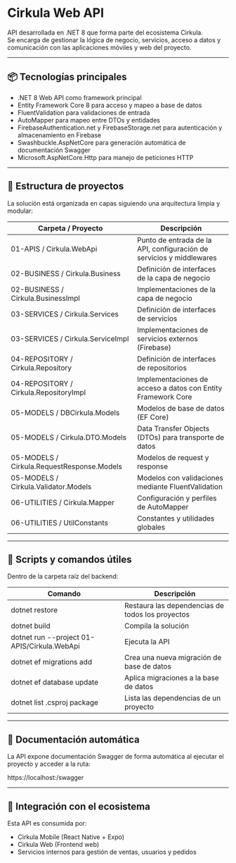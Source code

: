 # Cirkula Web API

API desarrollada en .NET 8 que forma parte del ecosistema Cirkula.  
Se encarga de gestionar la lógica de negocio, servicios, acceso a datos y comunicación con las aplicaciones móviles y web del proyecto.

---

## 📦 Tecnologías principales

- .NET 8 Web API como framework principal
- Entity Framework Core 8 para acceso y mapeo a base de datos
- FluentValidation para validaciones de entrada
- AutoMapper para mapeo entre DTOs y entidades
- FirebaseAuthentication.net y FirebaseStorage.net para autenticación y almacenamiento en Firebase
- Swashbuckle.AspNetCore para generación automática de documentación Swagger
- Microsoft.AspNetCore.Http para manejo de peticiones HTTP

---

## 📂 Estructura de proyectos

La solución está organizada en capas siguiendo una arquitectura limpia y modular:

| Carpeta / Proyecto                          | Descripción |
|---------------------------------------------|-------------|
| 01-APIS / Cirkula.WebApi                    | Punto de entrada de la API, configuración de servicios y middlewares |
| 02-BUSINESS / Cirkula.Business              | Definición de interfaces de la capa de negocio |
| 02-BUSINESS / Cirkula.BusinessImpl          | Implementaciones de la capa de negocio |
| 03-SERVICES / Cirkula.Services              | Definición de interfaces de servicios |
| 03-SERVICES / Cirkula.ServiceImpl           | Implementaciones de servicios externos (Firebase) |
| 04-REPOSITORY / Cirkula.Repository          | Definición de interfaces de repositorios |
| 04-REPOSITORY / Cirkula.RepositoryImpl      | Implementaciones de acceso a datos con Entity Framework Core |
| 05-MODELS / DBCirkula.Models                | Modelos de base de datos (EF Core) |
| 05-MODELS / Cirkula.DTO.Models              | Data Transfer Objects (DTOs) para transporte de datos |
| 05-MODELS / Cirkula.RequestResponse.Models  | Modelos de request y response |
| 05-MODELS / Cirkula.Validator.Models        | Modelos con validaciones mediante FluentValidation |
| 06-UTILITIES / Cirkula.Mapper               | Configuración y perfiles de AutoMapper |
| 06-UTILITIES / UtilConstants                | Constantes y utilidades globales |

---

## 🚀 Scripts y comandos útiles

Dentro de la carpeta raíz del backend:

| Comando | Descripción |
|---------|-------------|
| dotnet restore | Restaura las dependencias de todos los proyectos |
| dotnet build | Compila la solución |
| dotnet run --project 01-APIS/Cirkula.WebApi | Ejecuta la API |
| dotnet ef migrations add <Nombre> | Crea una nueva migración de base de datos |
| dotnet ef database update | Aplica migraciones a la base de datos |
| dotnet list <Proyecto>.csproj package | Lista las dependencias de un proyecto |

---

## 📜 Documentación automática

La API expone documentación Swagger de forma automática al ejecutar el proyecto y acceder a la ruta:

https://localhost:<puerto>/swagger

---

## 🔗 Integración con el ecosistema

Esta API es consumida por:
- Cirkula Mobile (React Native + Expo)
- Cirkula Web (Frontend web)
- Servicios internos para gestión de ventas, usuarios y pedidos
